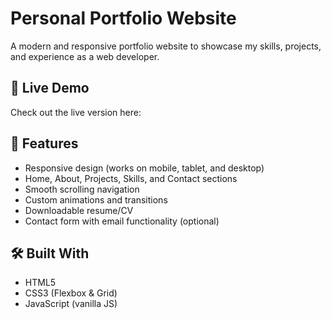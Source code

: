 # Personal Portfolio Website

A modern and responsive portfolio website to showcase my skills, projects, and experience as a web developer.

## 🚀 Live Demo

Check out the live version here:

## 📌 Features

- Responsive design (works on mobile, tablet, and desktop)
- Home, About, Projects, Skills, and Contact sections
- Smooth scrolling navigation
- Custom animations and transitions
- Downloadable resume/CV
- Contact form with email functionality (optional)

## 🛠️ Built With

- HTML5
- CSS3 (Flexbox & Grid)
- JavaScript (vanilla JS)



